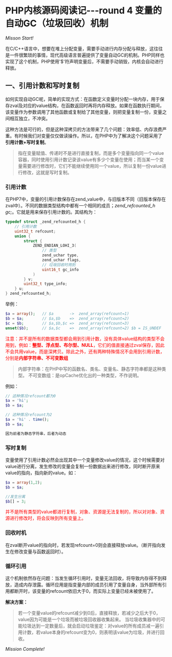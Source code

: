 # PHP内核源码阅读记---round 4 变量的自动GC（垃圾回收）机制

<!-- more -->

*Misson Start!*

在C/C++语言中，想要在堆上分配变量，需要手动进行内存分配与释放，这往往是一件很繁琐的事情，现代高级语言普遍提供了变量自动GC的机制。PHP同样也实现了这个机制，PHP使用'$'符声明变量后，不需要手动销毁，内核会自动进行释放。

## 一、引用计数和写时复制
如何实现自动GC呢，简单的实现方式：在函数定义变量时分配一块内存，用于保存zval及对应的value结构，在函数返回时再将内存释放。如果在函数执行期间，该变量作为参数调用了其他函数或复制给了其他变量，则把变量复制一份，变量之间相互独立，不冲突。

这种方法是可行的，但是这种深拷贝的方法带来了几个问题：效率低、内存浪费严重。有时候我们对变量仅仅做读操作。所以，在PHP中为了解决这个问题采用了**引用计数+写时复制**。

> 指在变量赋值、传递时不是进行直接复制，而是多个变量指向同一个value容器，同时使用引用计数记录该value有多少个变量在使用；而当某一个变量需要进行修改时，它们不能继续使用同一个value，所以复制一份value进行修改，这就是写时复制。

### 引用计数
在PHP7中，变量的引用计数保存在zend_value中，与旧版本不同（旧版本保存在zval中）。不同的数据类型结构中都有一个相同的成员；*zend_refcounted_h gc;*。它就是用来保存引用计数的。其结构为：

```c
typedef struct _zend_refcounted_h {
    // 引用计数
    uint32_t refcount;
    union {
        struct {
            ZEND_ENDIAN_LOHI_3(
                // 类型
                zend_uchar type,
                zend_uchar flags,
                // 垃圾回收时用到
                uint16_t gc_info
            )
        } v;
        uint32_t type_info;
    } u;
} zend_refcounted_h;
```
举例：

```php
$a = array();   // $a       ->  zend_array(refcount=1)
$b = $a;        // $a,$b    =>  zend_array(refcount=2)
$c = $b;        // $a,$b,$c =>  zend_array(refcount=3)
unset($b);      // $a,$c    =>  zend_array(refcount=2) $b = IS_UNDEF
```
<span style="color:red;">注意：并不是所有的数据类型都会用到引用计数，没有具体value结构的类型不会用到，例如：**整型、浮点型、布尔型、NULL**，它们的值直接通过zval保存，因此不会共用value，而是深拷贝。除此之外，还有两种特殊情况不会用到引用计数，分别是**内部字符串、不可变数组**</span>

> 内部字符串：在PHP中写的函数名、类名、变量名、静态字符串都是这种类型。
> 不可变数组：是opCache优化出的一种类型，不作说明。

例如：

```php
// 这种情况refcount都为0
$a = 'hi';
$b = $a;

// 这种情况refcount为2
$a = 'hi' . time();
$b = $a;

因为前者为静态字符串，后者为动态
```

### 写时复制
变量使用了引用计数必然会出现其中一个变量修改value的情况，这个时候需要对value进行分离，发生修改的变量会复制一份数据出来进行修改，同时断开原来value的指向，指向新的value。如：

```php
$a = array(1,2);
$b = $a;

//发生分离
$b[] = 3;
```

<span style="color:red;">并不是所有类型的value都进行复制，对象、资源是无法复制的，所以对对象、资源进行修改时，将会反映到所有变量上。</span>

### 回收时机
在zval断开value的指向时，若发现refcount=0则会直接释放value。（断开指向发生在修改变量与函数返回时）。

### 循环引用
这个机制依然存在问题：当发生循环引用时，变量无法回收，将导致内存得不到释放，造成内存泄露。循环应用是指变量内部的成员引用了变量自身，当外部所有引用都断开时，该变量的refcount依旧大于0，而实际上变量已经未被使用了。

**解决方案：**
> 若一个变量value的refcount减少到0后，直接释放，若减少之后大于0，value因为可能是一个垃圾而被垃圾回收器收集起来。
> 当垃圾收集器中的可能垃圾达到一定数量后，就会启动垃圾鉴定：对value的所有成员减一遍引用计数，若value本身的refcount变为0，则表明该value为垃圾，并进行回收。

*Mission Complete!*



